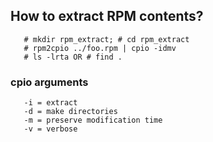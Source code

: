 ## How to extract RPM contents?

```
   # mkdir rpm_extract; # cd rpm_extract
   # rpm2cpio ../foo.rpm | cpio -idmv
   # ls -lrta OR # find . 
```

### cpio arguments
```
   -i = extract
   -d = make directories
   -m = preserve modification time
   -v = verbose
```
